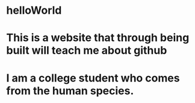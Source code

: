 # helloWorld
# This is a website that through being built will teach me about github
# I am a college student who comes from the human species. 
